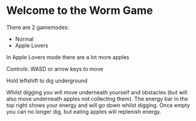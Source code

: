 # Welcome to the Worm Game
There are 2 gamemodes:
- Normal
- Apple Lovers

In Apple Lovers mode there are a lot more apples


Controls:
WASD or arrow keys to move

Hold leftshift to dig underground


Whilst digging you will move underneath yourself and obstacles (but will also move underneath apples not collecting them). The energy bar in the top right shows your energy and will go down whilst digging. Once empty you can no longer dig, but eating apples will replenish energy.
